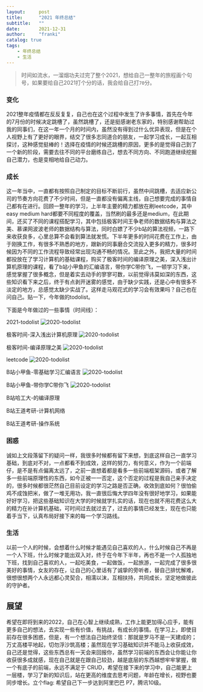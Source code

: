 ```yaml
---
layout:     post
title:      "2021 年终总结"
subtitle:   ""
date:       2021-12-31
author:     "franki"
catalog: true
tags:
    - 年终总结
    - 生活
---
```


>时间如流水，一溜烟功夫过完了整个2021，想给自己一整年的旅程画个句号，如果要给自己2021打个分的话，我会给自己打`70`分。

### 变化

2021整年疫情都在反反复复，自己也在这个过程中发生了许多事情，首先在今年的7月份的时候决定跳槽了，虽然跳槽了，还是挺感谢老东家的，特别感谢帮助过我的同事们，在这一年一个月的时间内，虽然没有得到过什么优异表现，但是在个人视野上有了更好的眼界，结交了很多志同道合的朋友，一起学习成长，一起互相探讨，这种感觉挺棒的！选择在疫情的时候还跳槽的原因，更多的是觉得自己到了一个新的阶段，需要去往不同的平台磨练自己，想去不同方向、不同跑道继续挖掘自己潜力，也是变相地给自己动力。

### 成长

这一年当中，一直都有按照自己制定的目标不断前行，虽然中间跳槽，去适应新公司的节奏方向花费了不少时间，但是一直都没有偏离主线，自己想要完成的事情自己都有在进行。回顾一整年的学习，上半年主要的精力都放在刷leetcode，其中easy medium hard都要不同程度的覆盖，当然刷的最多还是medium，在此期间，还买了不同的课程搭配学习，其中包括极客时间王争老师的数据结构与算法之美、慕课网波波老师的数据结构与算法，同时白嫖了不少b站的算法视频，一路下来收获良多，心里总算不会看到算法就发慌。下半年更多的时间花费在工作上，由于刚换工作，有很多不熟悉的地方，跟新的同事磨合交流投入更多的精力，很多时候因为不同的工作流程导致经常出现沟通不畅的情况。至此之外，我把大量的时间都投放在了学习计算机的基础课程，购买了极客时间的编译原理之美，深入浅出计算机原理的课程，看了b站小甲鱼的汇编语言，带你学C带你飞，一顿学习下来，感觉掌握了很多概念，但是着实去动手的寥寥可数，以前觉得讳莫如深的东西，这些知识看下来之后，终于有点剥开迷雾的感觉，由于缺少实践，还是心中有很多不淡定的地方，总感觉太缺少实战了。这样走马观花式的学习会有效果吗？自己也在问自己。贴一下，今年做的todolist。

下面是今年做过的一些事情（时间线）：

2021-todolist
![2020-todolist](/images/posts/life/2021-todolist.jpg)

极客时间-深入浅出计算机原理
![2020-todolist](/images/posts/life/in-depth-introduction-to-computer-principles.jpg)

极客时间-编译原理之美
![2020-todolist](/images/posts/life/the-beauty-of-compilation-principles.jpg)

leetcode
![2020-todolist](/images/posts/life/leetcode-2021.jpg)

B站小甲鱼-零基础学习汇编语言
![2020-todolist](/images/posts/life/bilibili-assembly.png)

B站小甲鱼-带你学C带你飞
![2020-todolist](/images/posts/life/bilibili-c-programming.png)

B站哈工大-的编译原理

B站王道考研-计算机网络

B站王道考研-操作系统

### 困惑

诚如上文段落留下的疑问一样，我很多时候都有留下来想，到底这样自己一直学习基础，到底对不对，一点都看不到成效，这样的努力，有何意义，作为一个前端仔，是不是有点偏离太远了，之前一直想着都是看多一些前端框架源码，或者了解多一些前端原理性的东西，如今正被一一否定，这个否定的过程是我自己亲手决定的，很多时候都很茫然自己目前设定的学习之路是否正确，收效到底如何？很怕偷鸡不成蚀把米，做了一堆无用功，我一直很后悔大学四年没有很好地学习，如果能好好学习，把这些基础知识在大学的时候就学扎实的话，现在也就不用花费这么大的精力在补计算机基础，可时间过去就过去了，过去的事情已经发生，现在也只能着手当下，认真布局好接下来的每一个学习路线。

### 生活

以前一个人的时候，会想着什么时候才能遇见自己喜欢的人，什么时候自己不再是一个人下班，什么时候才能出双入对，终于在今年下半年，再也不是一个人孤独地下班，找到自己喜欢的人，一起吃美食，一起做饭，一起旅游，一起完成了很多很美好的事情，女友的存在，让自己的心里话有了诚挚的旁听者，替自己排忧解难，很想很想两个人永远都心灵契合，相濡以沫，互相扶持，共同成长，坚定地做彼此的守护者。

## 展望

希望在即将到来的2022，自己在心智上继续成熟，工作上能更加得心应手，能有更多自己的想法，去实现一些有价值，有挑战，有成长的事情。在学习上，即使目前存在很多困惑，但是，有一个想法自己始终坚信：那就是罗马不是一天建成的；万丈高楼平地起，切勿浮沙筑高楼；虽然现在学习基础知识并不能马上收获成效，自己还是觉得，这些东西总有一天会来回报你，虽然学习前端的东西会让你能让你收获很多成就感，现在自己就是在跟自己较劲，越是底层的东西越想牢牢掌握，做一个有底子的前端，永远不满足于 CRUD，希望在接下来的学习中，自己能更上一层楼，学习了新的知识后，站在更高的维度去思考问题，年龄在增长，视野也要同步增长。立个flag: 希望自己下一步达到阿里巴巴 P7，腾讯10级。
